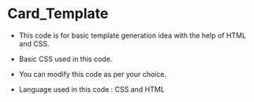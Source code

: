 # Card_Template
- This code is for basic template generation idea with the help of HTML and CSS. 


- Basic CSS used in this code.

- You can modify this code as per your choice.

- Language used in this code : CSS and HTML
